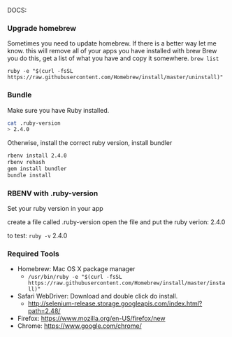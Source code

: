 DOCS:

### Upgrade homebrew
Sometimes you need to update homebrew. If there is a better way let me know. this will remove all of your apps you have installed with brew
Brew you do this, get a list of what you have and copy it somewhere.  `brew list`

`ruby -e "$(curl -fsSL https://raw.githubusercontent.com/Homebrew/install/master/uninstall)"`



### Bundle

Make sure you have Ruby installed.

```bash
cat .ruby-version
> 2.4.0
```

Otherwise, install the correct ruby version, install bundler
```bash
rbenv install 2.4.0
rbenv rehash
gem install bundler
bundle install
```


### RBENV with .ruby-version
Set your ruby version in your app

create a file called .ruby-version
open the file and put the ruby verion:
2.4.0

to test:
`ruby -v`
2.4.0

### Required Tools

  * Homebrew: Mac OS X package manager
    * `/usr/bin/ruby -e "$(curl -fsSL https://raw.githubusercontent.com/Homebrew/install/master/install)"`
  * Safari WebDriver: Download and double click do install.
    * http://selenium-release.storage.googleapis.com/index.html?path=2.48/
  * Firefox: https://www.mozilla.org/en-US/firefox/new
  * Chrome: https://www.google.com/chrome/
